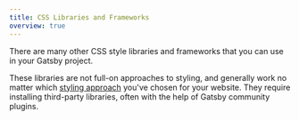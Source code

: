 ```yaml
---
title: CSS Libraries and Frameworks
overview: true
---
```


There are many other CSS style libraries and frameworks that you can use in your Gatsby project.

These libraries are not full-on approaches to styling, and generally work no matter which [styling approach](/docs/styling/) you've chosen for your website. They require installing third-party libraries, often with the help of Gatsby community plugins.

<GuideList items={props.item.children} />
